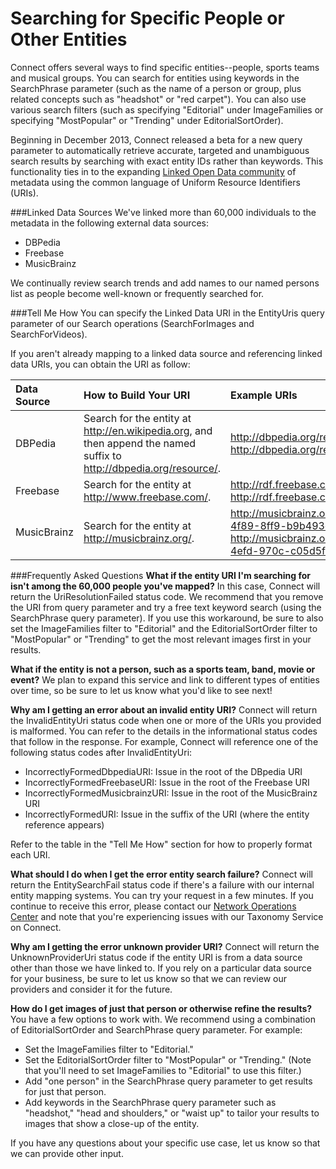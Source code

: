 Searching for Specific People or Other Entities
===============================================
Connect offers several ways to find specific entities--people, sports teams and musical groups. You can search for entities using keywords in the SearchPhrase parameter (such as the name of a person or group, plus related concepts such as "headshot" or "red carpet"). You can also use various search filters (such as specifying "Editorial" under ImageFamilies or specifying "MostPopular" or "Trending" under EditorialSortOrder).

Beginning in December 2013, Connect released a beta for a new query parameter to automatically retrieve accurate, targeted and unambiguous search results by searching with exact entity IDs rather than keywords. This functionality ties in to the expanding <a href="http://lod-cloud.net/">Linked Open Data community</a> of metadata using the common language of Uniform Resource Identifiers (URIs).

###Linked Data Sources
We've linked more than 60,000 individuals to the metadata in the following external data sources:
*	DBPedia
*	Freebase
*	MusicBrainz

We continually review search trends and add names to our named persons list as people become well-known or frequently searched for.

###Tell Me How
You can specify the Linked Data URI in the EntityUris query parameter of our Search operations (SearchForImages and SearchForVideos).

If you aren't already mapping to a linked data source and referencing linked data URIs, you can obtain the URI as follow:

| Data Source | How to Build Your URI | Example URIs |
|:------------|:----------------------|:-------------|
| DBPedia | Search for the entity at <a href="http://en.wikipedia.org">http://en.wikipedia.org</a>, and then append the named suffix to <a href="http://dbpedia.org/resource/">http://dbpedia.org/resource/</a>. | <a href="http://dbpedia.org/resource/Robert_Smith_(musician)">http://dbpedia.org/resource/Robert_Smith_(musician)</a> <br/> <a href="http://dbpedia.org/resource/Beyoncé_Knowles">http://dbpedia.org/resource/Beyoncé_Knowles</a> |
| Freebase | Search for the entity at <a href="http://www.freebase.com/">http://www.freebase.com/</a>. | <a href="http://rdf.freebase.com/ns/m.01tp5bj">http://rdf.freebase.com/ns/m.01tp5bj</a> <br/> <a href="http://rdf.freebase.com/ns/m.01mpq7s">http://rdf.freebase.com/ns/m.01mpq7s</a> |
| MusicBrainz | Search for the entity at <a href="http://musicbrainz.org/">http://musicbrainz.org/</a>. | <a href="http://musicbrainz.org/artist/7d1a1624-784b-4f89-8ff9-b9b493cd059d ">http://musicbrainz.org/artist/7d1a1624-784b-4f89-8ff9-b9b493cd059d </a> <br/> <a href="http://musicbrainz.org/artist/859d0860-d480-4efd-970c-c05d5f1776b8">http://musicbrainz.org/artist/859d0860-d480-4efd-970c-c05d5f1776b8</a> |

###Frequently Asked Questions
<b>What if the entity URI I'm searching for isn't among the 60,000 people you've mapped?</b>
In this case, Connect will return the UriResolutionFailed status code. We recommend that you remove the URI from query parameter and try a free text keyword search (using the SearchPhrase query parameter). If you use this workaround, be sure to also set the ImageFamilies filter to "Editorial" and the EditorialSortOrder filter to "MostPopular" or "Trending" to get the most relevant images first in your results.

<b>What if the entity is not a person, such as a sports team, band, movie or event?</b>
We plan to expand this service and link to different types of entities over time, so be sure to let us know what you'd like to see next!

<b>Why am I getting an error about an invalid entity URI?</b>
Connect will return the InvalidEntityUri status code when one or more of the URIs you provided is malformed. You can refer to the details in the informational status codes that follow in the response. For example, Connect will reference one of the following status codes after InvalidEntityUri:

* IncorrectlyFormedDbpediaURI: Issue in the root of the DBpedia URI
* IncorrectlyFormedFreebaseURI: Issue in the root of the Freebase URI
* IncorrectlyFormedMusicbrainzURI: Issue in the root of the MusicBrainz URI
* IncorrectlyFormedURI: Issue in the suffix of the URI (where the entity reference appears)

Refer to the table in the "Tell Me How" section for how to properly format each URI.

<b>What should I do when I get the error entity search failure?</b>
Connect will return the EntitySearchFail status code if there's a failure with our internal entity mapping systems. You can try your request in a few minutes. If you continue to receive this error, please contact our <a href="http://api.gettyimages.com/forum/read/161199">Network Operations Center</a> and note that you're experiencing issues with our Taxonomy Service on Connect.

<b>Why am I getting the error unknown provider URI?</b>
Connect will return the UnknownProviderUri status code if the entity URI is from a data source other than those we have linked to. If you rely on a particular data source for your business, be sure to let us know so that we can review our providers and consider it for the future.

<b>How do I get images of just that person or otherwise refine the results?</b>
You have a few options to work with. We recommend using a combination of EditorialSortOrder and SearchPhrase query parameter. For example:

* Set the ImageFamilies filter to "Editorial."
* Set the EditorialSortOrder filter to "MostPopular" or "Trending." (Note that you'll need to set ImageFamilies to "Editorial" to use this filter.)
* Add "one person" in the SearchPhrase query parameter to get results for just that person.
* Add keywords in the SearchPhrase query parameter such as "headshot," "head and shoulders," or "waist up" to tailor your results to images that show a close-up of the entity.

If you have any questions about your specific use case, let us know so that we can provide other input.
